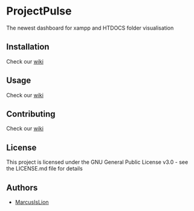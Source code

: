 # ProjectPulse

The newest dashboard for xampp and HTDOCS folder visualisation

## Installation

Check our [wiki](https://github.com/MarcusIsLion/ProjectPulse/wiki)

## Usage

Check our [wiki](https://github.com/MarcusIsLion/ProjectPulse/wiki)

## Contributing

Check our [wiki](https://github.com/MarcusIsLion/ProjectPulse/wiki)

## License

This project is licensed under the GNU General Public License v3.0 - see the LICENSE.md file for details

## Authors

-   [MarcusIsLion](https://github.com/MarcusIsLion)
